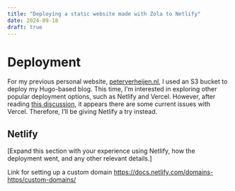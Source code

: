 ```yaml
---
title: "Deploying a static website made with Zola to Netlify"
date: 2024-09-18
draft: true
---
```


# Deployment

For my previous personal website, [peterverheijen.nl](http://peterverheijen.nl), I used an S3 bucket to deploy my Hugo-based blog. This time, I’m interested in exploring other popular deployment options, such as Netlify and Vercel. However, after reading [this discussion](https://github.com/orgs/vercel/discussions/3181), it appears there are some current issues with Vercel. Therefore, I’ll be giving Netlify a try instead.

## Netlify

[Expand this section with your experience using Netlify, how the deployment went, and any other relevant details.]

Link for setting up a custom domain
https://docs.netlify.com/domains-https/custom-domains/